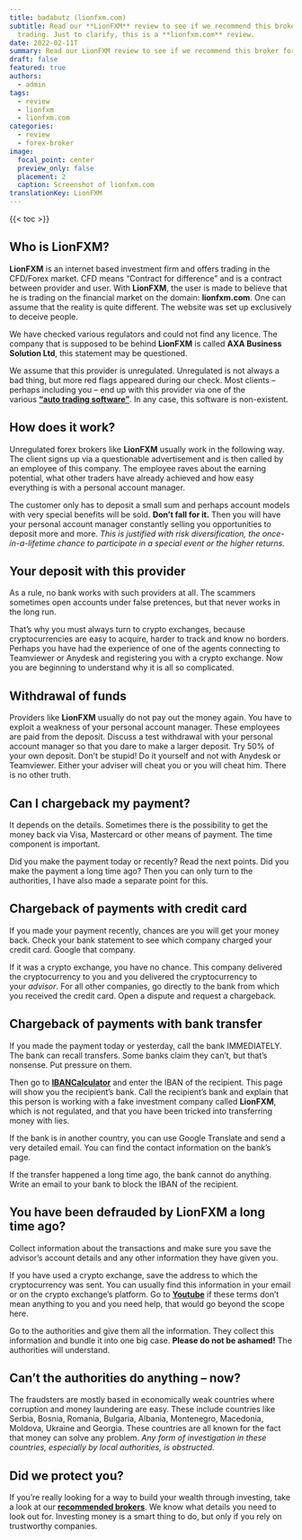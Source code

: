 ```yaml
---
title: badabutz (lionfxm.com)
subtitle: Read our **LionFXM** review to see if we recommend this broker for
  trading. Just to clarify, this is a **lionfxm.com** review.
date: 2022-02-11T
summary: Read our LionFXM review to see if we recommend this broker for trading. Just to clarify, this is a lionfxm.com review.
draft: false
featured: true
authors:
  - admin
tags:
  - review
  - lionfxm
  - lionfxm.com
categories:
  - review
  - forex-broker
image:
  focal_point: center
  preview_only: false
  placement: 2
  caption: Screenshot of lionfxm.com
translationKey: LionFXM
---
```


<!--StartFragment-->

{{< toc >}}

## Who is LionFXM?

**LionFXM** is an internet based investment firm and offers trading in the CFD/Forex market. CFD means “Contract for difference” and is a contract between provider and user. With **LionFXM**, the user is made to believe that he is trading on the financial market on the domain: **lionfxm.com**. One can assume that the reality is quite different. The website was set up exclusively to deceive people.

We have checked various regulators and could not find any licence. The company that is supposed to be behind **LionFXM** is called **AXA Business Solution Ltd**, this statement may be questioned.

We assume that this provider is unregulated. Unregulated is not always a bad thing, but more red flags appeared during our check. Most clients – perhaps including you – end up with this provider via one of the various **[“auto trading software”](../../category/autotrader/)**. In any case, this software is non-existent.

## How does it work?

Unregulated forex brokers like **LionFXM** usually work in the following way. The client signs up via a questionable advertisement and is then called by an employee of this company. The employee raves about the earning potential, what other traders have already achieved and how easy everything is with a personal account manager.

The customer only has to deposit a small sum and perhaps account models with very special benefits will be sold. **Don’t fall for it.** Then you will have your personal account manager constantly selling you opportunities to deposit more and more. *This is justified with risk diversification, the once-in-a-lifetime chance to participate in a special event or the higher returns.*

## Your deposit with this provider

As a rule, no bank works with such providers at all. The scammers sometimes open accounts under false pretences, but that never works in the long run.

That’s why you must always turn to crypto exchanges, because cryptocurrencies are easy to acquire, harder to track and know no borders. Perhaps you have had the experience of one of the agents connecting to Teamviewer or Anydesk and registering you with a crypto exchange. Now you are beginning to understand why it is all so complicated.

## Withdrawal of funds

Providers like **LionFXM** usually do not pay out the money again. You have to exploit a weakness of your personal account manager. These employees are paid from the deposit. Discuss a test withdrawal with your personal account manager so that you dare to make a larger deposit. Try 50% of your own deposit. Don’t be stupid! Do it yourself and not with Anydesk or Teamviewer. Either your adviser will cheat you or you will cheat him. There is no other truth.

## Can I chargeback my payment?

It depends on the details. Sometimes there is the possibility to get the money back via Visa, Mastercard or other means of payment. The time component is important.

Did you make the payment today or recently? Read the next points. Did you make the payment a long time ago? Then you can only turn to the authorities, I have also made a separate point for this.

## Chargeback of payments with credit card

If you made your payment recently, chances are you will get your money back. Check your bank statement to see which company charged your credit card. Google that company.

If it was a crypto exchange, you have no chance. This company delivered the cryptocurrency to you and you delivered the cryptocurrency to your *advisor*. For all other companies, go directly to the bank from which you received the credit card. Open a dispute and request a chargeback.

## Chargeback of payments with bank transfer

If you made the payment today or yesterday, call the bank IMMEDIATELY. The bank can recall transfers. Some banks claim they can’t, but that’s nonsense. Put pressure on them.

Then go to **[IBANCalculator](https://www.ibancalculator.com/)** and enter the IBAN of the recipient. This page will show you the recipient’s bank. Call the recipient’s bank and explain that this person is working with a fake investment company called **LionFXM**, which is not regulated, and that you have been tricked into transferring money with lies.

If the bank is in another country, you can use Google Translate and send a very detailed email. You can find the contact information on the bank’s page.

If the transfer happened a long time ago, the bank cannot do anything. Write an email to your bank to block the IBAN of the recipient.

## You have been defrauded by LionFXM a long time ago?

Collect information about the transactions and make sure you save the advisor’s account details and any other information they have given you.

If you have used a crypto exchange, save the address to which the cryptocurrency was sent. You can usually find this information in your email or on the crypto exchange’s platform. Go to **[Youtube](https://www.youtube.com/results?search_query=crypo+terms)** if these terms don’t mean anything to you and you need help, that would go beyond the scope here.

Go to the authorities and give them all the information. They collect this information and bundle it into one big case. **Please do not be ashamed!** The authorities will understand.

## Can’t the authorities do anything – now?

The fraudsters are mostly based in economically weak countries where corruption and money laundering are easy. These include countries like Serbia, Bosnia, Romania, Bulgaria, Albania, Montenegro, Macedonia, Moldova, Ukraine and Georgia. These countries are all known for the fact that money can solve any problem. *Any form of investigation in these countries, especially by local authorities, is obstructed.*

## Did we protect you?

If you’re really looking for a way to build your wealth through investing, take a look at our **[recommended brokers](../../category/recommendation/)**. We know what details you need to look out for. Investing money is a smart thing to do, but only if you rely on trustworthy companies.

<!--EndFragment-->
